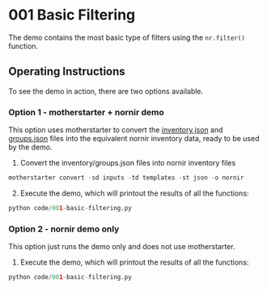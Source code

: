 # 001 Basic Filtering

The demo contains the most basic type of filters using the `nr.filter()` function.

## Operating Instructions

To see the demo in action, there are two options available.

### Option 1 - motherstarter + nornir demo

This option uses motherstarter to convert the [inventory.json](.inputs/inventory.json) and [groups.json](.inputs/groups.json) files into the equivalent nornir inventory data, ready to be used by the demo.

1) Convert the inventory/groups.json files into nornir inventory files

```python
motherstarter convert -sd inputs -td templates -st json -o nornir
```

2) Execute the demo, which will printout the results of all the functions:

```python
python code/001-basic-filtering.py
```

### Option 2 - nornir demo only

This option just runs the demo only and does not use motherstarter.

1) Execute the demo, which will printout the results of all the functions:

```python
python code/001-basic-filtering.py
```